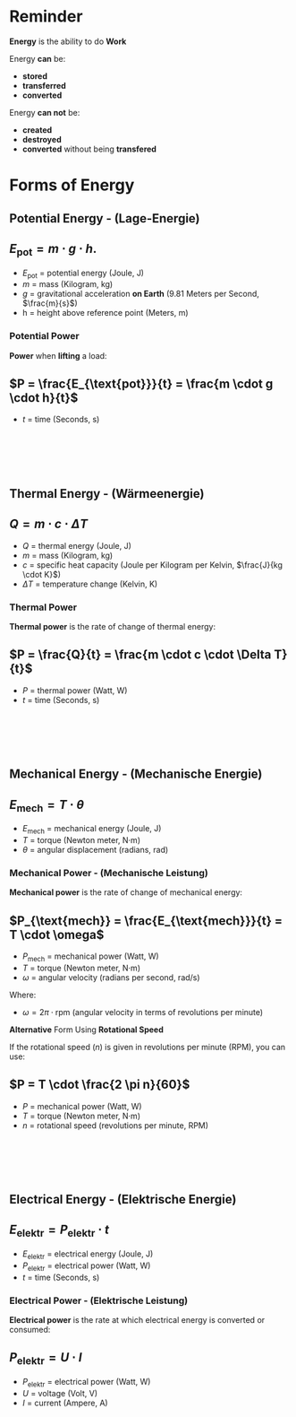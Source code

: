 # Reminder
**Energy** is the ability to do **Work**

Energy **can** be:
* **stored**
* **transferred**
* **converted**

Energy **can not** be:
* **created**
* **destroyed**
* **converted** without being **transfered**


# Forms of Energy
## Potential Energy - (Lage-Energie)
$E_{\text{pot}} = m \cdot g \cdot h$.
-
* $E_{\text{pot}}$  = potential energy (Joule, J)
* $m$ = mass (Kilogram, kg)
* $g$ = gravitational acceleration **on Earth** (9.81 Meters per Second, $\frac{m}{s}$)
* h = height above reference point (Meters, m)

### Potential Power
**Power** when **lifting** a load:

$P = \frac{E_{\text{pot}}}{t} = \frac{m \cdot g \cdot h}{t}$
-
* $t$ = time (Seconds, s)

<br>
<br>
<br>
<br>

## Thermal Energy - (Wärmeenergie)
$Q = m \cdot c \cdot \Delta T$
-
* $Q$ = thermal energy (Joule, J)
* $m$ = mass (Kilogram, kg)
* $c$ = specific heat capacity (Joule per Kilogram per Kelvin, $\frac{J}{kg \cdot K}$)
* $\Delta T$ = temperature change (Kelvin, K)

### Thermal Power
**Thermal power** is the rate of change of thermal energy:

$P = \frac{Q}{t} = \frac{m \cdot c \cdot \Delta T}{t}$
-
* $P$ = thermal power (Watt, W)
* $t$ = time (Seconds, s)

<br>
<br>
<br>
<br>

## Mechanical Energy - (Mechanische Energie)
$E_{\text{mech}} = T \cdot \theta$
-
* $E_{\text{mech}}$ = mechanical energy (Joule, J)
* $T$ = torque (Newton meter, N·m)
* $\theta$ = angular displacement (radians, rad)

### Mechanical Power - (Mechanische Leistung)
**Mechanical power** is the rate of change of mechanical energy:

$P_{\text{mech}} = \frac{E_{\text{mech}}}{t} = T \cdot \omega$
-
* $P_{\text{mech}}$ = mechanical power (Watt, W)
* $T$ = torque (Newton meter, N·m)
* $\omega$ = angular velocity (radians per second, rad/s)

Where:
- $\omega = 2 \pi \cdot \text{rpm}$ (angular velocity in terms of revolutions per minute)

**Alternative** Form Using **Rotational Speed**

If the rotational speed ($n$) is given in revolutions per minute (RPM), you can use:

$P = T \cdot \frac{2 \pi n}{60}$
-
* $P$ = mechanical power (Watt, W)
* $T$ = torque (Newton meter, N·m)
* $n$ = rotational speed (revolutions per minute, RPM)

<br>
<br>
<br>
<br>

## Electrical Energy - (Elektrische Energie)
$E_{\text{elektr}} = P_{\text{elektr}} \cdot t$
-
* $E_{\text{elektr}}$ = electrical energy (Joule, J)
* $P_{\text{elektr}}$ = electrical power (Watt, W)
* $t$ = time (Seconds, s)

### Electrical Power - (Elektrische Leistung)
**Electrical power** is the rate at which electrical energy is converted or consumed:

$P_{\text{elektr}} = U \cdot I$
-
* $P_{\text{elektr}}$ = electrical power (Watt, W)
* $U$ = voltage (Volt, V)
* $I$ = current (Ampere, A)
